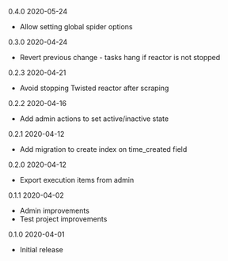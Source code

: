 0.4.0 2020-05-24

- Allow setting global spider options

0.3.0 2020-04-24

- Revert previous change - tasks hang if reactor is not stopped

0.2.3 2020-04-21

- Avoid stopping Twisted reactor after scraping

0.2.2 2020-04-16

- Add admin actions to set active/inactive state

0.2.1 2020-04-12

- Add migration to create index on time_created field

0.2.0 2020-04-12

- Export execution items from admin

0.1.1 2020-04-02

- Admin improvements
- Test project improvements

0.1.0 2020-04-01

- Initial release